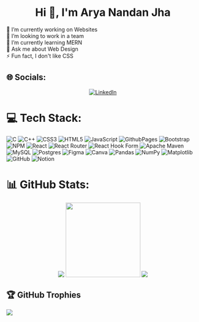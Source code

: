 <h1 align="center">Hi 👋, I'm Arya Nandan Jha</h1>

🔭 I’m currently working on Websites <br>👯 I’m looking to work in a team<br>🌱 I’m currently learning MERN<br>💬 Ask me about Web Design<br>⚡ Fun fact, I don't like CSS

## 🌐 Socials:
<div align='center'>
  
[![LinkedIn](https://img.shields.io/badge/LinkedIn-%230077B5.svg?logo=linkedin&logoColor=white)](https://www.linkedin.com/in/arya-nandan-jha-779008259/) 

</div>

# 💻 Tech Stack:
![C](https://img.shields.io/badge/c-%2300599C.svg?style=flat&logo=c&logoColor=white) ![C++](https://img.shields.io/badge/c++-%2300599C.svg?style=flat&logo=c%2B%2B&logoColor=white) ![CSS3](https://img.shields.io/badge/css3-%231572B6.svg?style=flat&logo=css3&logoColor=white) ![HTML5](https://img.shields.io/badge/html5-%23E34F26.svg?style=flat&logo=html5&logoColor=white) ![JavaScript](https://img.shields.io/badge/javascript-%23323330.svg?style=flat&logo=javascript&logoColor=%23F7DF1E) ![GithubPages](https://img.shields.io/badge/github%20pages-121013?style=flat&logo=github&logoColor=white) ![Bootstrap](https://img.shields.io/badge/bootstrap-%238511FA.svg?style=flat&logo=bootstrap&logoColor=white) ![NPM](https://img.shields.io/badge/NPM-%23CB3837.svg?style=flat&logo=npm&logoColor=white) ![React](https://img.shields.io/badge/react-%2320232a.svg?style=flat&logo=react&logoColor=%2361DAFB) ![React Router](https://img.shields.io/badge/React_Router-CA4245?style=flat&logo=react-router&logoColor=white) ![React Hook Form](https://img.shields.io/badge/React%20Hook%20Form-%23EC5990.svg?style=flat&logo=reacthookform&logoColor=white) ![Apache Maven](https://img.shields.io/badge/Apache%20Maven-C71A36?style=flat&logo=Apache%20Maven&logoColor=white) ![MySQL](https://img.shields.io/badge/mysql-4479A1.svg?style=flat&logo=mysql&logoColor=white) ![Postgres](https://img.shields.io/badge/postgres-%23316192.svg?style=flat&logo=postgresql&logoColor=white) ![Figma](https://img.shields.io/badge/figma-%23F24E1E.svg?style=flat&logo=figma&logoColor=white) ![Canva](https://img.shields.io/badge/Canva-%2300C4CC.svg?style=flat&logo=Canva&logoColor=white) ![Pandas](https://img.shields.io/badge/pandas-%23150458.svg?style=flat&logo=pandas&logoColor=white) ![NumPy](https://img.shields.io/badge/numpy-%23013243.svg?style=flat&logo=numpy&logoColor=white) ![Matplotlib](https://img.shields.io/badge/Matplotlib-%23ffffff.svg?style=flat&logo=Matplotlib&logoColor=black) ![GitHub](https://img.shields.io/badge/github-%23121011.svg?style=flat&logo=github&logoColor=white) ![Notion](https://img.shields.io/badge/Notion-%23000000.svg?style=flat&logo=notion&logoColor=white)
# 📊 GitHub Stats:

<div align="center">
<img src="https://github-readme-stats.vercel.app/api?username=AryaJha03&theme=merko&hide_border=true&include_all_commits=true&count_private=flase">
<img src="https://github-readme-stats.vercel.app/api/top-langs/?username=AryaJha03&theme=merko&hide_border=true&include_all_commits=true&count_private=true&layout=compact" height=195 >
<img src="https://github-readme-streak-stats.herokuapp.com/?user=AryaJha03&theme=merko&hide_border=true" >
</div>

## 🏆 GitHub Trophies
![](https://github-profile-trophy.vercel.app/?username=AryaJha03&theme=gruvbox&no-frame=true&no-bg=false&margin-w=4)

<!-- Proudly created with GPRM ( https://gprm.itsvg.in ) -->
